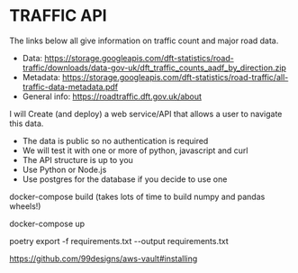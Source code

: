 # TRAFFIC API

The links below all give information on traffic count and major road data.

- Data: <https://storage.googleapis.com/dft-statistics/road-traffic/downloads/data-gov-uk/dft_traffic_counts_aadf_by_direction.zip>
- Metadata: <https://storage.googleapis.com/dft-statistics/road-traffic/all-traffic-data-metadata.pdf>
- General info: <https://roadtraffic.dft.gov.uk/about>

I will Create (and deploy) a web service/API that allows a user to navigate this data.

- The data is public so no authentication is required
- We will test it with one or more of python, javascript and curl
- The API structure is up to you
- Use Python or Node.js
- Use postgres for the database if you decide to use one

docker-compose build (takes lots of time to build numpy and pandas wheels!)

docker-compose up
<!-- docker-compose run app sh -c "pytest API/tests/ " -->
poetry export -f requirements.txt --output requirements.txt



https://github.com/99designs/aws-vault#installing